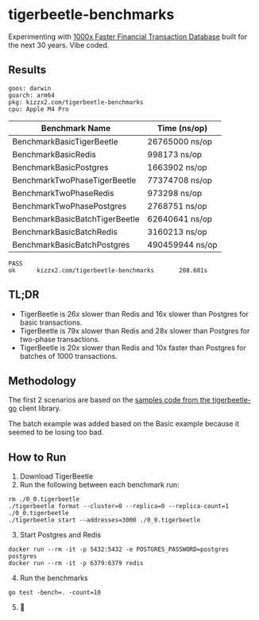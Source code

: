 # tigerbeetle-benchmarks

Experimenting with [1000x Faster Financial Transaction Database](https://tigerbeetle.com/) built for the next 30 years. Vibe coded.

## Results

```
goos: darwin
goarch: arm64
pkg: kizzx2.com/tigerbeetle-benchmarks
cpu: Apple M4 Pro
```

| Benchmark Name        | Time (ns/op) |
|-|-|
|BenchmarkBasicTigerBeetle | 26765000 ns/op|
|BenchmarkBasicRedis | 998173 ns/op|
|BenchmarkBasicPostgres | 1663902 ns/op|
|BenchmarkTwoPhaseTigerBeetle | 77374708 ns/op|
|BenchmarkTwoPhaseRedis | 973298 ns/op|
|BenchmarkTwoPhasePostgres | 2768751 ns/op|
|BenchmarkBasicBatchTigerBeetle | 62640641 ns/op|
|BenchmarkBasicBatchRedis | 3160213 ns/op|
|BenchmarkBasicBatchPostgres | 490459944 ns/op|

```
PASS
ok      kizzx2.com/tigerbeetle-benchmarks       208.601s
```

## TL;DR

- TigerBeetle is 26x slower than Redis and 16x slower than Postgres for basic transactions.
- TigerBeetle is 79x slower than Redis and 28x slower than Postgres for two-phase transactions.
- TigerBeetle is 20x slower than Redis and 10x faster than Postgres for batches of 1000 transactions.

## Methodology

The first 2 scenarios are based on the [samples code from the tigerbeetle-go](https://github.com/tigerbeetle/tigerbeetle-go/tree/main/samples) client library.

The batch example was added based on the Basic example because it seemed to be losing too bad.

## How to Run

1. Download TigerBeetle
2. Run the following between each benchmark run:

```
rm ./0_0.tigerbeetle
./tigerbeetle format --cluster=0 --replica=0 --replica-count=1 ./0_0.tigerbeetle
./tigerbeetle start --addresses=3000 ./0_0.tigerbeetle
```

3. Start Postgres and Redis

```
docker run --rm -it -p 5432:5432 -e POSTGRES_PASSWORD=postgres postgres
docker run --rm -it -p 6379:6379 redis
```

4. Run the benchmarks

```
go test -bench=. -count=10
```

5. :popcorn: